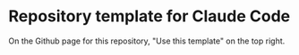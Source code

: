 # Repository template for Claude Code

On the Github page for this repository, "Use this template" on the top right.
